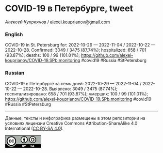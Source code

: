COVID-19 в Петербурге, tweet
============================

*Алексей Куприянов* /
<a href="mailto:alexei.kouprianov@gmail.com" class="email">alexei.kouprianov@gmail.com</a>

### English

COVID-19 in St. Petersburg for: 2022-10-29 — 2022-11-04 / 2022-10-22 —
2022-10-28. Сonfirmed: 3049 / 3475 (87.74%); hospitalized: 658 / 701
(93.87%); deaths: 100 / 99 (101.01%);
<a href="https://github.com/alexei-kouprianov/COVID-19.SPb.monitoring" class="uri">https://github.com/alexei-kouprianov/COVID-19.SPb.monitoring</a>
\#covid19 \#Russia \#StPetersburg

### Russian

COVID-19 в Петербурге за семь дней: 2022-10-29 — 2022-11-04 / 2022-10-22
— 2022-10-28. Выявлено: 3049 / 3475 (87.74%); госпитализировано: 658 /
701 (93.87%); умерших: 100 / 99 (101.01%);
<a href="https://github.com/alexei-kouprianov/COVID-19.SPb.monitoring" class="uri">https://github.com/alexei-kouprianov/COVID-19.SPb.monitoring</a>
\#covid19 \#Russia \#StPetersburg

------------------------------------------------------------------------

Данные, тексты и инфографика размещены в этом репозитории на условиях
лицензии Creative Commons Attribution-ShareAlike 4.0 International ([CC
BY-SA 4.0](https://creativecommons.org/licenses/by-sa/4.0/)).

![](../misc/CC-BY-SA-icon.png "CC-BY-SA")
